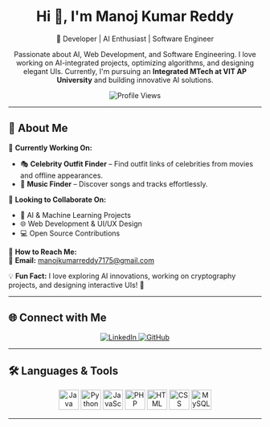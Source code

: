 <h1 align="center">Hi 👋, I'm Manoj Kumar Reddy</h1>

<p align="center">
🚀 Developer | AI Enthusiast | Software Engineer  
</p>

<p align="center">
Passionate about AI, Web Development, and Software Engineering. I love working on 
AI-integrated projects, optimizing algorithms, and designing elegant UIs. Currently, 
I'm pursuing an <strong>Integrated MTech at VIT AP University</strong> and building innovative AI solutions.
</p>

<p align="center">
  <img src="https://komarev.com/ghpvc/?username=Manojkumarreddy7175&label=Profile%20views&color=0e75b6&style=flat" alt="Profile Views" /> 
</p>

---

## 🚀 About Me  
🔹 **Currently Working On:**  
- 🎭 **Celebrity Outfit Finder** – Find outfit links of celebrities from movies and offline appearances.  
- 🎵 **Music Finder** – Discover songs and tracks effortlessly.  

🔹 **Looking to Collaborate On:**  
- 🤖 AI & Machine Learning Projects  
- 🌐 Web Development & UI/UX Design  
- 💻 Open Source Contributions  

🔹 **How to Reach Me:**  
📧 **Email:** [manojkumarreddy7175@gmail.com](mailto:manojkumarreddy7175@gmail.com)  


💡 **Fun Fact:** I love exploring AI innovations, working on cryptography projects, and designing interactive UIs! 🚀  

---

## 🌐 Connect with Me  

<p align="center">
<a href="https://linkedin.com/in/manojkumarreddy7175" target="_blank">
  <img src="https://img.shields.io/badge/-LinkedIn-blue?style=flat-square&logo=linkedin" alt="LinkedIn" />
</a>
<a href="https://github.com/Manojkumarreddy7175" target="_blank">
  <img src="https://img.shields.io/badge/-GitHub-black?style=flat-square&logo=github" alt="GitHub" />
</a>
</p>

---

## 🛠️ Languages & Tools  

<p align="center"> 
  <img src="https://cdn.jsdelivr.net/gh/devicons/devicon/icons/java/java-original.svg" alt="Java" width="40" height="40"/>
  <img src="https://cdn.jsdelivr.net/gh/devicons/devicon/icons/python/python-original.svg" alt="Python" width="40" height="40"/> 
  <img src="https://cdn.jsdelivr.net/gh/devicons/devicon/icons/javascript/javascript-original.svg" alt="JavaScript" width="40" height="40"/>
  <img src="https://cdn.jsdelivr.net/gh/devicons/devicon/icons/php/php-original.svg" alt="PHP" width="40" height="40"/>
  <img src="https://cdn.jsdelivr.net/gh/devicons/devicon/icons/html5/html5-original.svg" alt="HTML" width="40" height="40"/> 
  <img src="https://cdn.jsdelivr.net/gh/devicons/devicon/icons/css3/css3-original.svg" alt="CSS" width="40" height="40"/> 
  <img src="https://cdn.jsdelivr.net/gh/devicons/devicon/icons/mysql/mysql-original.svg" alt="MySQL" width="40" height="40"/>
</p>

---


